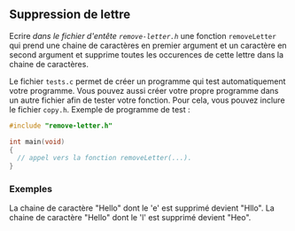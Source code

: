 ## Suppression de lettre

Ecrire *dans le fichier d'entête `remove-letter.h`* une fonction `removeLetter` qui prend une chaine de
caractères en premier argument et un caractère en second argument et supprime toutes les occurences de
cette lettre dans la chaine de caractères.


Le fichier `tests.c` permet de créer un programme qui test automatiquement votre programme. Vous pouvez aussi créer votre propre programme dans un autre fichier afin de tester votre fonction. Pour cela, vous pouvez inclure le fichier `copy.h`. Exemple de programme de test :

```C
#include "remove-letter.h"

int main(void)
{
  // appel vers la fonction removeLetter(...).
}

```

### Exemples

La chaine de caractère "Hello" dont le 'e' est supprimé devient "Hllo".
La chaine de caractère "Hello" dont le 'l' est supprimé devient "Heo".
